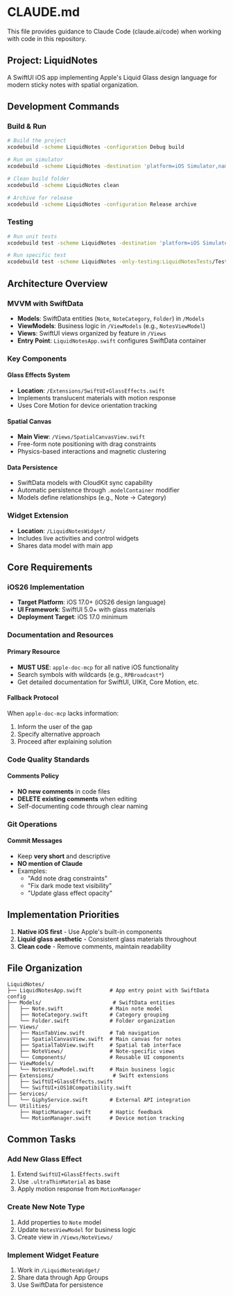 # CLAUDE.md

This file provides guidance to Claude Code (claude.ai/code) when working with code in this repository.

## Project: LiquidNotes

A SwiftUI iOS app implementing Apple's Liquid Glass design language for modern sticky notes with spatial organization.

## Development Commands

### Build & Run
```bash
# Build the project
xcodebuild -scheme LiquidNotes -configuration Debug build

# Run on simulator
xcodebuild -scheme LiquidNotes -destination 'platform=iOS Simulator,name=iPhone 16 Pro' build-for-testing

# Clean build folder
xcodebuild -scheme LiquidNotes clean

# Archive for release
xcodebuild -scheme LiquidNotes -configuration Release archive
```

### Testing
```bash
# Run unit tests
xcodebuild test -scheme LiquidNotes -destination 'platform=iOS Simulator,name=iPhone 16 Pro'

# Run specific test
xcodebuild test -scheme LiquidNotes -only-testing:LiquidNotesTests/TestClassName/testMethodName
```

## Architecture Overview

### MVVM with SwiftData
- **Models**: SwiftData entities (`Note`, `NoteCategory`, `Folder`) in `/Models`
- **ViewModels**: Business logic in `/ViewModels` (e.g., `NotesViewModel`)
- **Views**: SwiftUI views organized by feature in `/Views`
- **Entry Point**: `LiquidNotesApp.swift` configures SwiftData container

### Key Components

#### Glass Effects System
- **Location**: `/Extensions/SwiftUI+GlassEffects.swift`
- Implements translucent materials with motion response
- Uses Core Motion for device orientation tracking

#### Spatial Canvas
- **Main View**: `/Views/SpatialCanvasView.swift`
- Free-form note positioning with drag constraints
- Physics-based interactions and magnetic clustering

#### Data Persistence
- SwiftData models with CloudKit sync capability
- Automatic persistence through `.modelContainer` modifier
- Models define relationships (e.g., Note -> Category)

### Widget Extension
- **Location**: `/LiquidNotesWidget/`
- Includes live activities and control widgets
- Shares data model with main app

## Core Requirements

### iOS26 Implementation
- **Target Platform**: iOS 17.0+ (iOS26 design language)
- **UI Framework**: SwiftUI 5.0+ with glass materials
- **Deployment Target**: iOS 17.0 minimum

### Documentation and Resources

#### Primary Resource
- **MUST USE**: `apple-doc-mcp` for all native iOS functionality
- Search symbols with wildcards (e.g., `RPBroadcast*`)
- Get detailed documentation for SwiftUI, UIKit, Core Motion, etc.

#### Fallback Protocol
When `apple-doc-mcp` lacks information:
1. Inform the user of the gap
2. Specify alternative approach
3. Proceed after explaining solution

### Code Quality Standards

#### Comments Policy
- **NO new comments** in code files
- **DELETE existing comments** when editing
- Self-documenting code through clear naming

### Git Operations

#### Commit Messages
- Keep **very short** and descriptive
- **NO mention of Claude**
- Examples:
  - "Add note drag constraints"
  - "Fix dark mode text visibility"
  - "Update glass effect opacity"

## Implementation Priorities

1. **Native iOS first** - Use Apple's built-in components
2. **Liquid glass aesthetic** - Consistent glass materials throughout
3. **Clean code** - Remove comments, maintain readability

## File Organization

```
LiquidNotes/
├── LiquidNotesApp.swift         # App entry point with SwiftData config
├── Models/                       # SwiftData entities
│   ├── Note.swift               # Main note model
│   ├── NoteCategory.swift       # Category grouping
│   └── Folder.swift             # Folder organization
├── Views/
│   ├── MainTabView.swift        # Tab navigation
│   ├── SpatialCanvasView.swift  # Main canvas for notes
│   ├── SpatialTabView.swift     # Spatial tab interface
│   ├── NoteViews/               # Note-specific views
│   └── Components/              # Reusable UI components
├── ViewModels/
│   └── NotesViewModel.swift     # Main business logic
├── Extensions/                   # Swift extensions
│   ├── SwiftUI+GlassEffects.swift
│   └── SwiftUI+iOS18Compatibility.swift
├── Services/
│   └── GiphyService.swift       # External API integration
└── Utilities/
    ├── HapticManager.swift      # Haptic feedback
    └── MotionManager.swift      # Device motion tracking
```

## Common Tasks

### Add New Glass Effect
1. Extend `SwiftUI+GlassEffects.swift`
2. Use `.ultraThinMaterial` as base
3. Apply motion response from `MotionManager`

### Create New Note Type
1. Add properties to `Note` model
2. Update `NotesViewModel` for business logic
3. Create view in `/Views/NoteViews/`

### Implement Widget Feature
1. Work in `/LiquidNotesWidget/`
2. Share data through App Groups
3. Use SwiftData for persistence
